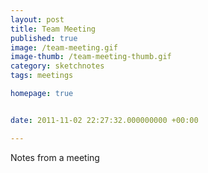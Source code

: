 ```yaml
---
layout: post
title: Team Meeting
published: true
image: /team-meeting.gif
image-thumb: /team-meeting-thumb.gif
category: sketchnotes
tags: meetings

homepage: true


date: 2011-11-02 22:27:32.000000000 +00:00

---
```


Notes from a meeting
